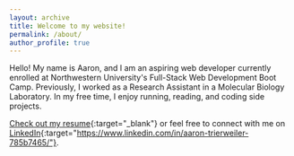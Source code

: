 ```yaml
---
layout: archive
title: Welcome to my website!
permalink: /about/
author_profile: true
---
```


Hello! My name is Aaron, and I am an aspiring web developer currently enrolled at Northwestern University's Full-Stack Web Development Boot Camp. Previously, I worked as a Research Assistant in a Molecular Biology Laboratory. In my free time, I enjoy running, reading, and coding side projects.

[Check out my resume][resume]{:target="_blank"} or feel free to connect with me on [LinkedIn][linkedin]{:target="https://www.linkedin.com/in/aaron-trierweiler-785b7465/"}.


[linkedin]: https://www.linkedin.com/in/aaron-trierweiler-785b7465
[resume]: /downloads/aaronTrierweiler.pdf
[bootcamp]: https://codingbootcamp.northwestern.edu/




  

